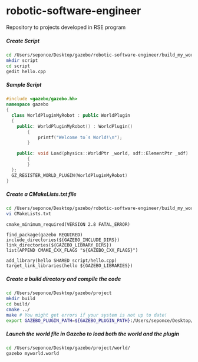 # robotic-software-engineer
Repository to projects developed in RSE program

##### Create Script
```sh
cd /Users/seponce/Desktop/gazebo/robotic-software-engineer/build_my_world
mkdir script
cd script
gedit hello.cpp
```

##### Sample Script
```c++
#include <gazebo/gazebo.hh>
namespace gazebo
{
  class WorldPluginMyRobot : public WorldPlugin
  {
    public: WorldPluginMyRobot() : WorldPlugin()
        {
            printf("Welcome to´s World!\n");
        }

    public: void Load(physics::WorldPtr _world, sdf::ElementPtr _sdf)
        {
        }
  };
  GZ_REGISTER_WORLD_PLUGIN(WorldPluginMyRobot)
}
```

##### Create a CMakeLists.txt file
```sh
cd /Users/seponce/Desktop/gazebo/robotic-software-engineer/build_my_world
vi CMakeLists.txt
```

```text
cmake_minimum_required(VERSION 2.8 FATAL_ERROR)

find_package(gazebo REQUIRED)
include_directories(${GAZEBO_INCLUDE_DIRS})
link_directories(${GAZEBO_LIBRARY_DIRS})
list(APPEND CMAKE_CXX_FLAGS "${GAZEBO_CXX_FLAGS}")

add_library(hello SHARED script/hello.cpp)
target_link_libraries(hello ${GAZEBO_LIBRARIES})
```

##### Create a build directory and compile the code
```sh
cd /Users/seponce/Desktop/gazebo/project
mkdir build
cd build/
cmake ../
make # You might get errors if your system is not up to date!
export GAZEBO_PLUGIN_PATH=${GAZEBO_PLUGIN_PATH}:/Users/seponce/Desktop/gazebo/project/build
```

##### Launch the world file in Gazebo to load both the world and the plugin
```sh
cd /Users/seponce/Desktop/gazebo/project/world/
gazebo myworld.world
```

